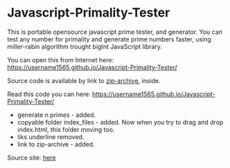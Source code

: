 # Javascript-Primality-Tester
This is portable opensource javascript prime tester, and generator.
You can test any number for primality and generate prime numbers faster,
using miller-rabin algorithm trought bigInt JavaScript library.
 
You can open this from Internet here: https://username1565.github.io/Javascript-Primality-Tester/

Source code is available by link to [zip-archive](
https://raw.githubusercontent.com/username1565/Javascript-Primality-Tester/master/index_files/JS_prime_test_and_generator_Miller-Rabin_bigInt.zip), inside.

Read this code you can here: https://username1565.github.io/Javascript-Primality-Tester/
  - generate n primes - added.
  - copyable folder index_files - added. Now when you try to drag and drop index.html, this folder moving too.
  - liks underline removed.
  - link to zip-archive - added.
  
Source site: [here](http://icosahedral.net/script/primality.html)
